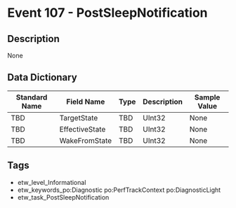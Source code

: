 # Event 107 - PostSleepNotification

## Description
None

## Data Dictionary
|Standard Name|Field Name|Type|Description|Sample Value|
|---|---|---|---|---|
|TBD|TargetState|TBD|UInt32|None|None|
|TBD|EffectiveState|TBD|UInt32|None|None|
|TBD|WakeFromState|TBD|UInt32|None|None|

## Tags
* etw_level_Informational
* etw_keywords_po:Diagnostic po:PerfTrackContext po:DiagnosticLight
* etw_task_PostSleepNotification